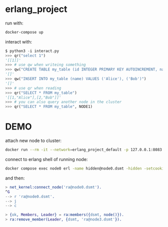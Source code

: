 erlang_project
=====

run with:
```sh
docker-compose up
```

interact with:
```python
$ python3 -i interact.py
>>> qr("select 1")
'[[1]]'
>>> # use qw when writeing something
>>> qw("CREATE TABLE my_table (id INTEGER PRIMARY KEY AUTOINCREMENT, name TEXT)")
'[]'
>>> qw("INSERT INTO my_table (name) VALUES ('Alice'), ('Bob')")
'[]'
>>> # use qr when reading
>>> qr("SELECT * FROM my_table")
'[[1,"Alice"],[2,"Bob"]]'
>>> # you can also query another node in the cluster
>>> qr("SELECT * FROM my_table", NODE1)
```


# DEMO

attach new node to cluster:
```sh
docker run --rm -it --network=erlang_project_default -p 127.0.0.1:8083:8080 -e "LEADER=ra@node0.dsmt" --hostname="node3.dsmt" dsmt
```

connect to erlang shell of running node:
```sh
docker compose exec node0 erl -name hidden@node0.dsmt -hidden -setcookie secret
```

and then:
```erlang
> net_kernel:connect_node('ra@node0.dsmt').
^G
--> r 'ra@node0.dsmt'.
--> j
--> c

> {ok, Members, Leader} = ra:members({dsmt, node()}).
> ra:remove_member(Leader, {dsmt, 'ra@node3.dsmt'}).
```